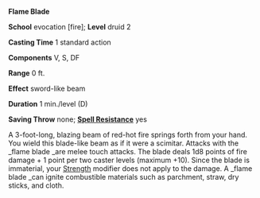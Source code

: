  **Flame Blade**

**School** evocation [fire]; **Level** druid 2

**Casting Time** 1 standard action

**Components** V, S, DF

**Range** 0 ft.

**Effect** sword-like beam

**Duration** 1 min./level (D)

**Saving Throw** none; **[Spell Resistance](../glossary.html#_spell-resistance)** yes

A 3-foot-long, blazing beam of red-hot fire springs forth from your hand. You wield this blade-like beam as if it were a scimitar. Attacks with the _flame blade _are melee touch attacks. The blade deals 1d8 points of fire damage + 1 point per two caster levels (maximum +10). Since the blade is immaterial, your [Strength](../gettingStarted.html#_strength) modifier does not apply to the damage. A _flame blade _can ignite combustible materials such as parchment, straw, dry sticks, and cloth.

